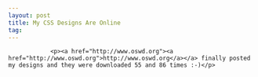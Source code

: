```yaml
---
layout: post
title: My CSS Designs Are Online
tag: 
---
```



                <p><a href="http://www.oswd.org"><a href="http://www.oswd.org">http://www.oswd.org</a></a> finally posted my designs and they were downloaded 55 and 86 times :-)</p>
            
